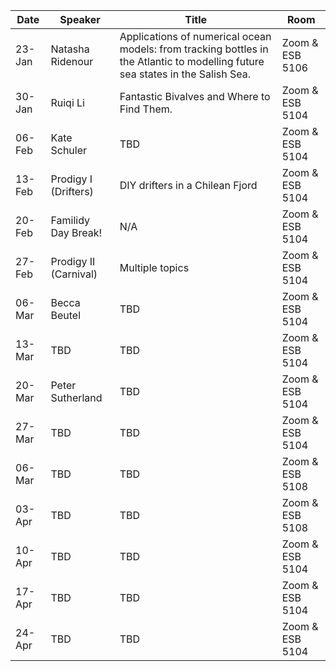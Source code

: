 Date  |  Speaker                                            |  Title                                                                                                |  Room
---------|-----------------------------------------------------|---------------------------------------------------------------------------------------------------------------------|------
23-Jan   | Natasha Ridenour                              |  Applications of numerical ocean models: from tracking bottles in the Atlantic to modelling future sea states in the Salish Sea.             |  Zoom & ESB 5106
30-Jan   | Ruiqi Li                                      |  Fantastic Bivalves and Where to Find Them.                    |  Zoom & ESB 5104
06-Feb   | Kate Schuler                                  |  TBD                                                           |  Zoom & ESB 5104
13-Feb   | Prodigy I (Drifters)                          |  DIY drifters in a Chilean Fjord                               |  Zoom & ESB 5104
20-Feb   | Familidy Day Break!                           |  N/A                                                           |  Zoom & ESB 5104
27-Feb   | Prodigy II (Carnival)                         |  Multiple topics                                               |  Zoom & ESB 5104
06-Mar   | Becca Beutel                                  |  TBD                                                           |  Zoom & ESB 5104
13-Mar   | TBD                                           |  TBD                                                           |  Zoom & ESB 5104
20-Mar   | Peter Sutherland                              |  TBD                                                           |  Zoom & ESB 5104
27-Mar   | TBD                                           |  TBD                                                           |  Zoom & ESB 5104
06-Mar   | TBD                                           |  TBD                                                           |  Zoom & ESB 5108
03-Apr   | TBD                                           |  TBD                                                           |  Zoom & ESB 5108
10-Apr   | TBD                                           |  TBD                                                           |  Zoom & ESB 5104
17-Apr   | TBD                                           |  TBD                                                           |  Zoom & ESB 5104
24-Apr   | TBD                                           |  TBD                                                           |  Zoom & ESB 5104
